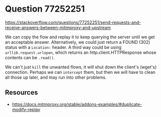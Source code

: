 # Question 77252251

<https://stackoverflow.com/questions/77252251/send-requests-and-receive-answers-between-mitmproxy-and-upstream>

We can copy the flow and replay it to keep querying the server until we
get an acceptable answer. Alternatively, we could just return a FOUND (302)
status with a `Location:` header. A third way could be using
`urllib.request.urlopen`, which returns an http.client.HTTPResponse whose
contents can be `.read()`.

We can't just `kill` the unwanted flows, it will shut down the client's
(wget's) connection. Perhaps we can `intercept` them, but then we will have
to clean all those up later, and may run into other problems.

## Resources

* <https://docs.mitmproxy.org/stable/addons-examples/#duplicate-modify-replay>
